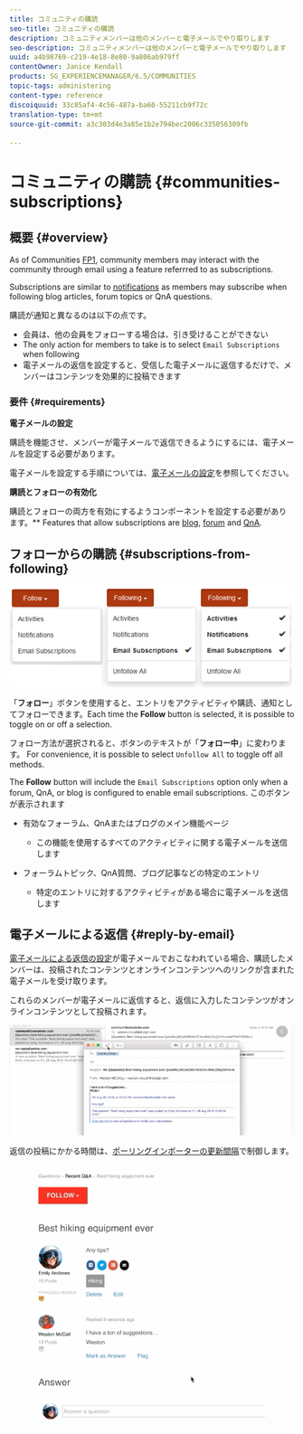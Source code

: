 ```yaml
---
title: コミュニティの購読
seo-title: コミュニティの購読
description: コミュニティメンバーは他のメンバーと電子メールでやり取りします
seo-description: コミュニティメンバーは他のメンバーと電子メールでやり取りします
uuid: a4b98769-c219-4e18-8e80-9a806ab979ff
contentOwner: Janice Kendall
products: SG_EXPERIENCEMANAGER/6.5/COMMUNITIES
topic-tags: administering
content-type: reference
discoiquuid: 33c85af4-4c56-487a-ba60-55211cb9f72c
translation-type: tm+mt
source-git-commit: a3c303d4e3a85e1b2e794bec2006c335056309fb

---
```



# コミュニティの購読 {#communities-subscriptions}

## 概要 {#overview}

As of Communities [FP1](deploy-communities.md#latestfeaturepack), community members may interact with the community through email using a feature referrred to as subscriptions.

Subscriptions are similar to [notifications](notifications.md) as members may subscribe when following blog articles, forum topics or QnA questions.

購読が通知と異なるのは以下の点です。

* 会員は、他の会員をフォローする場合は、引き受けることができない
* The only action for members to take is to select `Email Subscriptions` when following
* 電子メールの返信を設定すると、受信した電子メールに返信するだけで、メンバーはコンテンツを効果的に投稿できます

### 要件 {#requirements}

**電子メールの設定**

購読を機能させ、メンバーが電子メールで返信できるようにするには、電子メールを設定する必要があります。

電子メールを設定する手順については、[電子メールの設定](email.md)を参照してください。

**購読とフォローの有効化**

購読とフォローの両方を有効にするようコンポーネントを設定する必要があります。** Features that allow subscriptions are [blog](blog-feature.md), [forum](forum.md) and [QnA](working-with-qna.md).

## フォローからの購読 {#subscriptions-from-following}

![chlimage_1-5](assets/chlimage_1-5.png)

「**フォロー**」ボタンを使用すると、エントリをアクティビティや購読、通知としてフォローできます。Each time the **Follow** button is selected, it is possible to toggle on or off a selection.

フォロー方法が選択されると、ボタンのテキストが「**フォロー中**」に変わります。 For convenience, it is possible to select `Unfollow All` to toggle off all methods.

The **Follow** button will include the `Email Subscriptions` option only when a forum, QnA, or blog is configured to enable email subscriptions. このボタンが表示されます

* 有効なフォーラム、QnAまたはブログのメイン機能ページ

   * この機能を使用するすべてのアクティビティに関する電子メールを送信します

* フォーラムトピック、QnA質問、ブログ記事などの特定のエントリ

   * 特定のエントリに対するアクティビティがある場合に電子メールを送信します

## 電子メールによる返信 {#reply-by-email}

[電子メールによる返信の設定](email.md#configure-polling-importer)が電子メールでおこなわれている場合、購読したメンバーは、投稿されたコンテンツとオンラインコンテンツへのリンクが含まれた電子メールを受け取ります。

これらのメンバーが電子メールに返信すると、返信に入力したコンテンツがオンラインコンテンツとして投稿されます。

![chlimage_1-6](assets/chlimage_1-6.png)

返信の投稿にかかる時間は、[ポーリングインポーターの更新間隔](email.md#configure-polling-importer)で制御します。

![chlimage_1-7](assets/chlimage_1-7.png)

